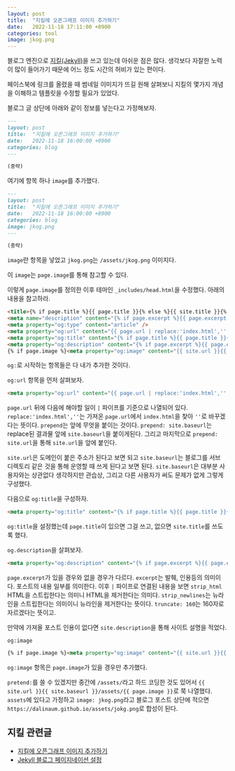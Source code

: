 ```yaml
---
layout: post
title:  "지킬에 오픈그래프 이미지 추가하기"
date:   2022-11-18 17:11:00 +0900
categories: tool
image: jkog.png
---
```


블로그 엔진으로 [지킬(Jekyll)](https://jekyllrb.com/)을 쓰고 있는데 아쉬운 점은 많다. 생각보다 자잘한 노력이 많이 들어가기 때문에 어느 정도 시간의 허비가 있는 편이다.

페이스북에 링크를 올렸을 때 썸네일 이미지가 뜨길 원해 살펴보니 지킬의 몇가지 개념을 이해하고 템플릿을 수정할 필요가 있었다.

블로그 글 상단에 아래와 같이 정보를 넣는다고 가정해보자.

```markdown
---
layout: post
title:  "지킬에 오픈그래프 이미지 추가하기"
date:   2022-11-18 16:00:00 +0900
categories: blog
---

(중략)
```

여기에 항목 하나 `image`를 추가했다.

```markdown
---
layout: post
title:  "지킬에 오픈그래프 이미지 추가하기"
date:   2022-11-18 16:00:00 +0900
categories: blog
image: jkog.png
---

(중략)
```

`image`란 항목을 넣었고 `jkog.png`는 `/assets/jkog.png` 이미지다.

이 `image`는 `page.image`를 통해 참고할 수 있다.

이렇게 `page.image`를 정의한 이후 테마인 `_includes/head.html`을 수정했다. 아래의 내용을 참고하라.

```html
<title>{% if page.title %}{{ page.title }}{% else %}{{ site.title }}{% endif %}</title>
<meta name="description" content="{% if page.excerpt %}{{ page.excerpt | strip_html | strip_newlines | truncate: 160 }}{% else %}{{ site.description }}{% endif %}">
<meta property="og:type" content="article" />
<meta property="og:url" content="{{ page.url | replace:'index.html','' | prepend: site.baseurl | prepend: site.url }}">
<meta property="og:title" content="{% if page.title %}{{ page.title }}{% else %}{{ site.title }}{% endif %}" />
<meta property="og:description" content="{% if page.excerpt %}{{ page.excerpt | strip_html | strip_newlines | truncate: 160 }}{% else %}{{ site.description }}{% endif %}" />
{% if page.image %}<meta property="og:image" content="{{ site.url }}{{ site.baseurl }}/assets/{{ page.image }}" />{% endif %}
```

`og:`로 시작하는 항목들은 다 내가 추가한 것이다.

`og:url` 항목을 먼저 살펴보자.

```html
<meta property="og:url" content="{{ page.url | replace:'index.html','' | prepend: site.baseurl | prepend: site.url }}">
```

`page.url` 뒤에 다음에 해야할 일이 `|` 파이프를 기준으로 나열되어 있다. `replace:'index.html',''`는 가져온 `page.url`에서 `index.html`을 찾아 `''`로 바꾸겠다는 뜻이다. `prepend`는 앞에 무엇을 붙이는 것이다. `prepend: site.baseurl`는 replace된 결과물 앞에 `site.baseurl`을 붙이게된다. 그리고 마지막으로 `prepend: site.url`을 통해 `site.url`을 앞에 붙인다.

`site.url`은 도메인이 붙은 주소가 된다고 보면 되고 `site.baseurl`는 블로그를 서브 디렉토리 같은 것을 통해 운영할 때 쓰게 된다고 보면 된다. `site.baseurl`은 대부분 사용자와는 상관없다 생각하지만 관습상, 그리고 다른 사용자가 써도 문제가 없게 그렇게 구성했다.

다음으로 `og:title`을 구성하자.

```html
<meta property="og:title" content="{% if page.title %}{{ page.title }}{% else %}{{ site.title }}{% endif %}" />
```

`og:title`을 설정했는데 `page.title`이 있으면 그걸 쓰고, 없으면 `site.title`를 쓰도록 했다.

`og.description`을 살펴보자.

```html
<meta property="og:description" content="{% if page.excerpt %}{{ page.excerpt | strip_html | strip_newlines | truncate: 160 }}{% else %}{{ site.description }}{% endif %}" />
```

`page.excerpt`가 있을 경우와 없을 경우가 다르다. `excerpt`는 발췌, 인용등의 의미이다. 포스트의 내용 일부를 의미한다. 이후 `|` 파이프로 연결된 내용을 보면 `strip_html` HTML을 스트립한다는 의미니 HTML을 제거한다는 의미다. `strip_newlines`는 뉴라인을 스트립한다는 의미이니 뉴라인을 제거한다는 뜻이다. `truncate: 160`는 160자로 자르겠다는 뜻이고.

만약에 가져올 포스트 인용이 없다면 `site.description`을 통해 사이트 설명을 적었다.

`og:image`

```html
{% if page.image %}<meta property="og:image" content="{{ site.url }}{{ site.baseurl }}/assets/{{ page.image }}" />{% endif %}
```

`og:image` 항목은 `page.image`가 있을 경우만 추가했다.

`pretend:`를 쓸 수 있겠지만 중간에 `/assets/`라고 하드 코딩한 것도 있어서 `{{ site.url }}{{ site.baseurl }}/assets/{{ page.image }}`로 쭉 나열했다. `assets`에 있다고 가정하고 `image: jkog.png`라고 블로그 포스트 상단에 적으면 `https://dalinaum.github.io/assets/jokg.png`로 합성이 된다.

## 지킬 관련글
 * [지킬에 오픈그래프 이미지 추가하기](https://dalinaum.github.io/tool/2022/11/18/jekyll-og.html)
 * [Jekyll 블로그 페이지네이션 설정](https://dalinaum.github.io/tool/2021/02/11/jekyll-pagination.html)